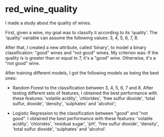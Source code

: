 # red_wine_quality
I made a study about the quality of wines.

First, given a wine, my goal was to classify it according to its 'quality'. The 'quality' variable can assume the following values: 3, 4, 5, 6, 7, 8.

After that, I created a new attribute, called 'binary', to model a binary classification: "good" wines and "not good" wines. My criterion was: If the quality is is greater than or equal to 7, it's a "good" wine. Otherwise, it's a "not good" wine.

After training different models, I got the following models as being the best ones:

- Random Forest to the classification between 3, 4, 5, 6, 7 and 8. After testing different sets of features, I obtained the best performance with these features: 'volatile acidity', 'chlorides', 'free sulfur dioxide', 'total sulfur, dioxide', 'density', 'sulphates' and 'alcohol';

- Logistic Regression to the classification between "good" and "not good". I obtained the best performance with these features: 'volatile acidity', 'chlorides', 'residual sugar', 'pH', 'free sulfur dioxide', 'density', 'total sulfur dioxide', 'sulphates' and 'alcohol'.

